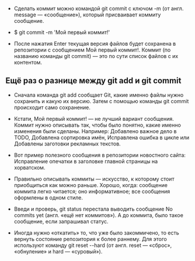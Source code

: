 
* Сделать коммит можно командой git commit c ключом -m (от англ. message — «сообщение»), который присваивает коммиту сообщение.

* $ git commit -m 'Мой первый коммит!' 

* После нажатия Enter текущая версия файлов будет сохранена в репозитории с сообщением Мой первый коммит!. Коммит (по названию команды git commit) — это по сути список файлов с их контентом.

##  Ещё раз о разнице между git add и git commit

* Сначала команда git add сообщает Git, какие именно файлы нужно сохранить и какую их версию. Затем с помощью команды git commit происходит само сохранение. 

* Кстати, Мой первый коммит! — не лучший вариант сообщения. Коммит нужно описывать так, чтобы было понятно, какие именно изменения были сделаны. Например: Добавлено важное дело в TODO, Добавлена сортировка имён, Исправлена ошибка в цикле или Добавлены заготовки рекламных текстов.

* Вот пример полезного сообщения в репозитории новостного сайта: Исправление опечатки в заголовке главной страницы на хорватском.

* Правильно описывать коммиты — искусство, к которому стоит приобщиться как можно раньше. Хорошо, когда: сообщение коммита легко читается; оно информативное; все сообщения оформлены в одном стиле.

* Введи и проверь, git status перестала выводить сообщение No commits yet (англ. «ещё нет коммитов»). А до коммита, было такое сообщение, если запрашивал статус. 

* Иногда нужно «откатить» то, что уже было закоммичено, то есть вернуть состояние репозитория к более раннему. Для этого используют команду git reset --hard <commit hash> (от англ. reset  — «сброс», «обнуление» и hard — «суровый»).
